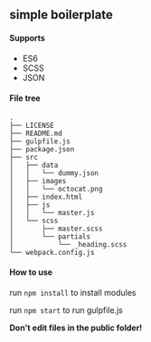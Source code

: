 ## simple boilerplate
#### Supports
  * ES6
  * SCSS
  * JSON

#### File tree
```
.
├── LICENSE
├── README.md
├── gulpfile.js
├── package.json
├── src
│   ├── data
│   │   └── dummy.json
│   ├── images
│   │   └── octocat.png
│   ├── index.html
│   ├── js
│   │   └── master.js
│   └── scss
│       ├── master.scss
│       └── partials
│           └── _heading.scss
└── webpack.config.js
```

#### How to use
   run `npm install` to install modules

   run `npm start` to run gulpfile.js

   __Don't edit files in the public folder!__
